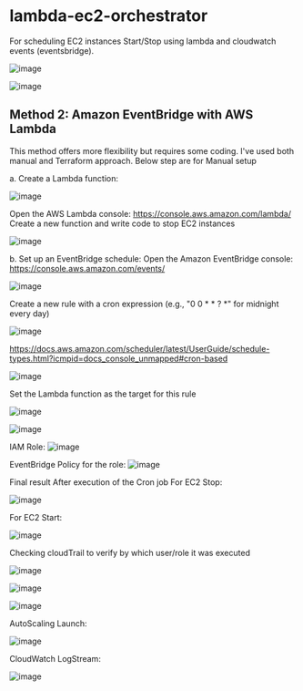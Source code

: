 # lambda-ec2-orchestrator
For scheduling EC2 instances Start/Stop using lambda and cloudwatch events (eventsbridge).

![image](https://github.com/user-attachments/assets/7f819bd9-39a6-450c-84d9-7879676564cd)

![image](https://github.com/user-attachments/assets/57a42a86-5fe4-415c-84e8-1b028a9614a2)


## Method 2: Amazon EventBridge with AWS Lambda 
This method offers more flexibility but requires some coding. I've used both manual and Terraform approach. Below step are for Manual setup

a. Create a Lambda function:

![image](https://github.com/user-attachments/assets/3f003fc8-2be1-4f10-9e58-ea38f371cd3d)

Open the AWS Lambda console: https://console.aws.amazon.com/lambda/ 
Create a new function and write code to stop EC2 instances

![image](https://github.com/user-attachments/assets/1e158f3a-b43e-4429-ac05-4bcce6946349)


b. Set up an EventBridge schedule:
Open the Amazon EventBridge console: https://console.aws.amazon.com/events/ 

![image](https://github.com/user-attachments/assets/347b00e0-ca60-4925-ad48-3bb52d89a1bc)


Create a new rule with a cron expression (e.g., "0 0 * * ? *" for midnight every day)

![image](https://github.com/user-attachments/assets/a91d5992-9f44-49d0-bd7c-b77e9425e3d9)


https://docs.aws.amazon.com/scheduler/latest/UserGuide/schedule-types.html?icmpid=docs_console_unmapped#cron-based

![image](https://github.com/user-attachments/assets/4771ee00-2995-4839-9e50-9bcff02b401e)

Set the Lambda function as the target for this rule

![image](https://github.com/user-attachments/assets/3d1e25e3-9eba-4acb-b604-0b4b4e999a96)

![image](https://github.com/user-attachments/assets/f78088eb-f7eb-4caa-a4c4-04a310728549)

IAM Role:
![image](https://github.com/user-attachments/assets/c596fc7d-26a7-450d-a325-acd64e92a0c4)

EventBridge Policy for the role:
![image](https://github.com/user-attachments/assets/90d8ba77-6093-46f9-a81b-4b7c452b640d)

Final result After execution of the Cron job
For EC2 Stop:

![image](https://github.com/user-attachments/assets/c9abb7b0-7c28-4ef1-92fe-f468f1c1a455)

For EC2 Start:

![image](https://github.com/user-attachments/assets/2e919515-4cef-400e-903f-08749188b811)

Checking cloudTrail to verify by which user/role it was executed

![image](https://github.com/user-attachments/assets/7dc07c48-3ed1-4e9b-934f-039812608208)

![image](https://github.com/user-attachments/assets/55a4c860-1b89-4d8a-bfc1-d76dacf83512)

![image](https://github.com/user-attachments/assets/d7b8b5af-1e69-4b02-a8be-d08dd718184c)

AutoScaling Launch:

![image](https://github.com/user-attachments/assets/bbfa0b74-5e33-418f-9d2e-fa24f126657a)

CloudWatch LogStream:

![image](https://github.com/user-attachments/assets/bce96834-4bcc-4e4f-b0e1-ba01b3759e12)
